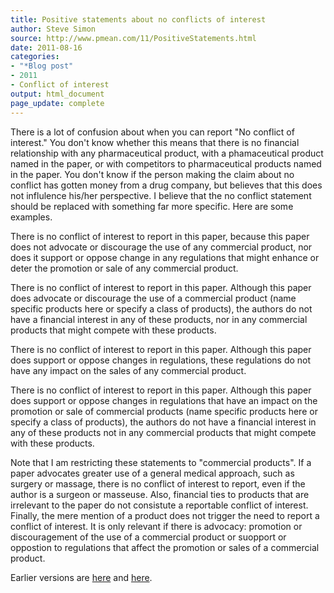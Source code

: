 ```yaml
---
title: Positive statements about no conflicts of interest
author: Steve Simon
source: http://www.pmean.com/11/PositiveStatements.html
date: 2011-08-16
categories:
- "*Blog post"
- 2011
- Conflict of interest
output: html_document
page_update: complete
---
```


There is a lot of confusion about when you can report "No conflict of interest." You don't know whether this means that there is no financial relationship with any pharmaceutical product, with a phamaceutical product named in the paper, or with competitors to pharmaceutical products named in the paper. You don't know if the person making the claim about no conflict has gotten money from a drug company, but believes that this does not influlence his/her perspective. I believe that the no conflict statement should be replaced with something far more specific. Here are some examples.

<!---More--->

There is no conflict of interest to report in this paper, because this paper does not advocate or discourage the use of any commercial product, nor does it support or oppose change in any regulations that might enhance or deter the promotion or sale of any commercial product.

There is no conflict of interest to report in this paper. Although this paper does advocate or discourage the use of a commercial product (name specific products here or specify a class of products), the authors do not have a financial interest in any of these products, nor in any commercial products that might compete with these products.

There is no conflict of interest to report in this paper. Although this paper does support or oppose changes in regulations, these regulations do not have any impact on the sales of any commercial product.

There is no conflict of interest to report in this paper. Although this paper does support or oppose changes in regulations that have an impact on the promotion or sale of commercial products (name specific products here or specify a class of products), the authors do not have a financial interest in any of these products not in any commercial products that might compete with these products.

Note that I am restricting these statements to "commercial products". If a paper advocates greater use of a general medical approach, such as surgery or massage, there is no conflict of interest to report, even if the author is a surgeon or masseuse. Also, financial ties to products that are irrelevant to the paper do not consistute a reportable conflict of interest. Finally, the mere mention of a product does not trigger the need to report a conflict of interest. It is only relevant if there is advocacy: promotion or discouragement of the use of a commercial product or suopport or oppostion to regulations that affect the promotion or sales of a commercial product.

Earlier versions are [here][sim1] and [here][sim2].

[sim1]: http://www.pmean.com/11/PositiveStatements.html
[sim2]: http://new.pmean.com/positive-statements/
